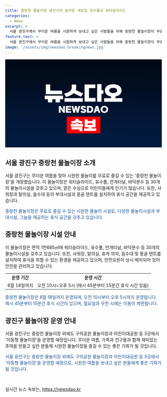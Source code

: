 ```yaml
---
title: 중랑천 물놀이장 광진구의 놀라운 새로운 유수풀과 워터슬라이드
categories:
  - News
excerpt: >
  서울 광진구에서 무더운 여름을 시원하게 보내고 싶은 사람들을 위해 중랑천 물놀이장이 무료로 개장했다. 이곳은 워터슬라이드, 유수풀, 안개터널, 바닥분수 등 30여 개의 물놀이시설을 보유하고 있으며, 안전요원이 상시 배치돼 안전을 관리한다. 매일 용수를 교체하며 수질검사도 진행된다. 8월 18일까지 운영되며, 매주 월요일과 우천 시에는 휴무이니 주의해야 한다. 또한, 다양한 야외 물놀이장을 운영 중이며 가족이나 친구와 함께 여름을 시원하게 보낼 수 있는 장소로 소개되고 있다.
feature_text: >
  서울 광진구에서 무더운 여름을 시원하게 보내고 싶은 사람들을 위해 중랑천 물놀이장이 무료로 개장했다. 이곳은 워터슬라이드, 유수풀, 안개터널, 바닥분수 등 30여 개의 물놀이시설을 보유하고 있으며, 안전요원이 상시 배치돼 안전을 관리한다. 매일 용수를 교체하며 수질검사도 진행된다. 8월 18일까지 운영되며, 매주 월요일과 우천 시에는 휴무이니 주의해야 한다. 또한, 다양한 야외 물놀이장을 운영 중이며 가족이나 친구와 함께 여름을 시원하게 보낼 수 있는 장소로 소개되고 있다.
image: '/assets/img/newsdao_breakingnews.jpg'
---
```


<p><img src="/assets/img/newsdao_breakingnews.jpg" alt="pcversion 속보" /></p>

<h2 data-ke-size="size26">서울 광진구 중랑천 물놀이장 소개</h2>

<p>서울 광진구는 무더운 여름을 맞아 시원한 물놀이를 무료로 즐길 수 있는 '중랑천 물놀이장'을 개장했습니다. 이 물놀이장은 워터슬라이드, 유수풀, 안개터널, 바닥분수 등 30개의 물놀이시설을 갖추고 있으며, 얕은 수심으로 어린이들에게 인기가 많습니다. 또한, 샤워장과 탈의실, 음수대 등의 부대시설과 몽골 텐트를 설치하여 휴식 공간을 제공하고 있습니다.</p>

<p data-ke-size="size16"><span style="color: #1a5490;">중랑천 물놀이장은 무료로 즐길 수 있는 시원한 물놀이 시설로, 다양한 물놀이시설과 부대시설, 그늘을 제공하는 휴식 공간을 갖추고 있습니다.</span></p>

<h2 data-ke-size="size26">중랑천 물놀이장 시설 안내</h2>

<p>이 물놀이장은 면적 1천685㎡에 워터슬라이드, 유수풀, 안개터널, 바닥분수 등 30개의 물놀이시설을 갖추고 있습니다. 또한, 샤워장, 탈의실, 휴게 의자, 음수대 및 몽골 텐트를 설치하여 휴식을 취할 수 있는 환경을 제공하고 있으며, 안전요원이 상시 배치되어 있어 안전을 관리하고 있습니다.</p>

<table>
    <tr>
        <td style="text-align: center; height: 17px;"><b>운영 기간</b></td>
        <td style="text-align: center; height: 17px;"><b>운영 시간</b></td>
    </tr>
    <tr>
        <td style="text-align: center; height: 17px;">8월 18일까지</td>
        <td style="text-align: center; height: 17px;">오전 10시~오후 5시 (매시 45분부터 15분간 휴식 시간 있음)</td>
    </tr>
</table>

<p data-ke-size="size16"><span style="color: #1a5490;">중랑천 물놀이장은 8월 18일까지 운영되며, 오전 10시부터 오후 5시까지 운영됩니다. 매시 45분부터 15분간 휴식 시간이 있으며, 월요일과 우천 시에는 이용이 제한됩니다.</span></p>

<h2 data-ke-size="size26">광진구 물놀이장 운영 안내</h2>

<p>서울 광진구는 중랑천 물놀이장 외에도 구의공원 물놀이장과 어린이대공원 등 3곳에서 '이동형 물놀이장'을 운영할 예정입니다. 무더운 여름, 가족과 친구들과 함께 재미있는 추억을 만들고 싶은 분들께 시원한 물놀이장을 즐길 수 있는 좋은 기회가 될 것입니다.</p>

<p data-ke-size="size16"><span style="color: #1a5490;">서울 광진구는 중랑천 물놀이장 외에도 구의공원 물놀이장과 어린이대공원 등 3곳에서 '이동형 물놀이장'을 운영할 예정으로, 시원한 여름을 보내고 싶은 분들에게 좋은 기회가 될 것입니다.</span></p>

<p data-ke-size="size16">&nbsp;</p>
실시간 뉴스 속보는, <a href="https://newsdao.kr" rel="dofollow">https://newsdao.kr</a>



